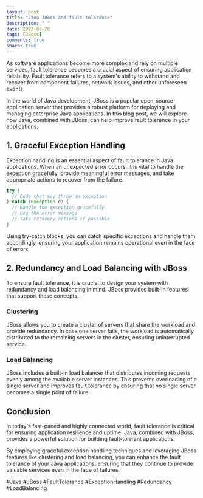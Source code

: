 ```yaml
---
layout: post
title: "Java JBoss and fault tolerance"
description: " "
date: 2023-09-28
tags: [JBoss]
comments: true
share: true
---
```


As software applications become more complex and rely on multiple services, fault tolerance becomes a crucial aspect of ensuring application reliability. Fault tolerance refers to a system's ability to withstand and recover from component failures, network issues, and other unforeseen events.

In the world of Java development, JBoss is a popular open-source application server that provides a robust platform for deploying and managing enterprise Java applications. In this blog post, we will explore how Java, combined with JBoss, can help improve fault tolerance in your applications.

## 1. Graceful Exception Handling

Exception handling is an essential aspect of fault tolerance in Java applications. When an unexpected error occurs, it is vital to handle the exception gracefully, provide meaningful error messages, and take appropriate actions to recover from the failure.

```java
try {
  // Code that may throw an exception
} catch (Exception e) {
  // Handle the exception gracefully
  // Log the error message
  // Take recovery actions if possible
}
```

Using try-catch blocks, you can catch specific exceptions and handle them accordingly, ensuring your application remains operational even in the face of errors.

## 2. Redundancy and Load Balancing with JBoss

To ensure fault tolerance, it is crucial to design your system with redundancy and load balancing in mind. JBoss provides built-in features that support these concepts.

### Clustering

JBoss allows you to create a cluster of servers that share the workload and provide redundancy. In case one server fails, the workload is automatically distributed to the remaining servers in the cluster, ensuring uninterrupted service.

### Load Balancing

JBoss includes a built-in load balancer that distributes incoming requests evenly among the available server instances. This prevents overloading of a single server and improves fault tolerance by ensuring that no single server becomes a single point of failure.

## Conclusion

In today's fast-paced and highly connected world, fault tolerance is critical for ensuring application resilience and uptime. Java, combined with JBoss, provides a powerful solution for building fault-tolerant applications.

By employing graceful exception handling techniques and leveraging JBoss features like clustering and load balancing, you can enhance the fault tolerance of your Java applications, ensuring that they continue to provide valuable services even in the face of failures.

#Java #JBoss #FaultTolerance #ExceptionHandling #Redundancy #LoadBalancing